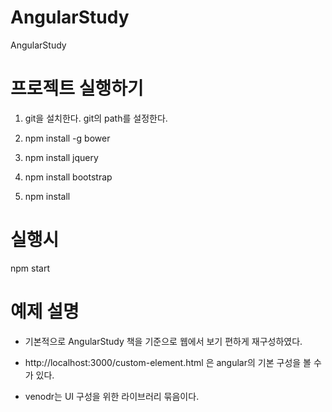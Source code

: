 # AngularStudy

AngularStudy


# 프로젝트 실행하기

1. git을 설치한다. git의 path를 설정한다.

2. npm install -g bower 

3. npm install jquery

4. npm install bootstrap

5. npm install 

# 실행시

npm start


# 예제 설명

- 기본적으로 AngularStudy 책을 기준으로 웹에서 보기 편하게 재구성하였다.

- http://localhost:3000/custom-element.html 은 angular의 기본 구성을 볼 수가 있다.

- venodr는 UI 구성을 위한 라이브러리 묶음이다. 